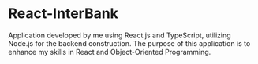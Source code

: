# React-InterBank
Application developed by me using React.js and TypeScript, utilizing Node.js for the backend construction. The purpose of this application is to enhance my skills in React and Object-Oriented Programming. 
